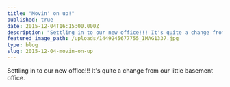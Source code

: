 ```yaml
---
title: "Movin' on up!"
published: true
date: 2015-12-04T16:15:00.000Z
description: "Settling in to our new office!!! It's quite a change from our little basement office."
featured_image_path: /uploads/1449245677755_IMAG1337.jpg
type: blog
slug: 2015-12-04-movin-on-up
---
```


Settling in to our new office!!! It's quite a change from our little basement office.

